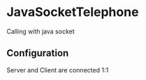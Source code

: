 # JavaSocketTelephone
Calling with java socket

Configuration
----------------------------
Server and Client are connected 1:1
